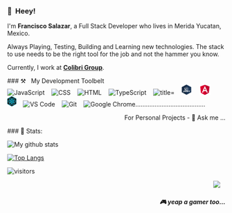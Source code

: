 ### 👋&nbsp;&nbsp;Heey!

I'm **Francisco Salazar**, a Full Stack Developer who lives in Merida Yucatan, Mexico.

Always Playing, Testing, Building and Learning new technologies. The stack to use needs to be the right tool for the job and not the hammer you know.

Currently, I work at **[Colibri Group](https://www.colibrigroup.com/)**. 
<p align="left">
### ⚒&nbsp;&nbsp;&nbsp;My Development Toolbelt
<br><img alt="JavaScript" title="JavaScript" src="https://user-images.githubusercontent.com/1680157/87443764-4af82c80-c5cc-11ea-82c2-c368ee12cf6d.png" height="24">&nbsp;&nbsp;&nbsp;&nbsp;<img alt="CSS" title="CSS" src="https://user-images.githubusercontent.com/1680157/87443759-4a5f9600-c5cc-11ea-8ae0-715433c1f781.png" height="24">&nbsp;&nbsp;&nbsp;&nbsp;<img alt="HTML" title="HTML" src="https://user-images.githubusercontent.com/1680157/87443762-4af82c80-c5cc-11ea-85cf-57be0e83c169.png" height="24">&nbsp;&nbsp;&nbsp;&nbsp;<img alt="TypeScript" title="TypeScript" src="https://user-images.githubusercontent.com/1680157/87443766-4af82c80-c5cc-11ea-8a13-a651f150fa99.png" height="24">&nbsp;&nbsp;&nbsp;&nbsp;<img alt=" title=" title="Node.js" src="https://user-images.githubusercontent.com/1680157/87443758-4a5f9600-c5cc-11ea-8f63-92e126a1145b.png" height="24">&nbsp;&nbsp;&nbsp;&nbsp;<img alt="jQuery" title="jQuery" src="https://raw.githubusercontent.com/brainstormslab/MyBlog/master/public/jquery.png" height="24">&nbsp;&nbsp;&nbsp;&nbsp;<img alt="Angular" title="Angular" src="https://raw.githubusercontent.com/brainstormslab/MyBlog/master/public/angular.png" height="24">&nbsp;&nbsp;&nbsp;&nbsp;<img alt="React" title="React" src="https://raw.githubusercontent.com/brainstormslab/MyBlog/master/public/react.png" height="24">&nbsp;&nbsp;&nbsp;&nbsp;<img alt="VS Code" title="VS Code" src="https://user-images.githubusercontent.com/1680157/87443751-492e6900-c5cc-11ea-9854-f82d4d921133.png" height="24">&nbsp;&nbsp;&nbsp;&nbsp;<img alt="Git" title="Git" src="https://user-images.githubusercontent.com/1680157/87443755-49c6ff80-c5cc-11ea-954a-579f7c72873a.png" height="24">&nbsp;&nbsp;&nbsp;&nbsp;<img alt="Google Chrome" title="Google Chrome" src="https://user-images.githubusercontent.com/1680157/87443745-47fd3c00-c5cc-11ea-878f-44f34572775e.png" height="24">........................................<br>
</p>
<p align="right">
For Personal Projects
- 💬 Ask me ...
</p>
### 📶 Stats:
<!-- ![My github stats](https://github-readme-stats.vercel.app/api?username=fdsalazaraguirre&show_icons=true&title_color=fff&icon_color=79ff97&text_color=9f9f9f&bg_color=151515&count_private=true) -->

![My github stats](https://github-readme-stats.vercel.app/api?username=fdsalazaraguirre&show_icons=true&theme=dracula&count_private=true)

[![Top Langs](https://github-readme-stats.vercel.app/api/top-langs/?username=fdsalazaraguirre&theme=dracula&layout=compact)](https://github.com/fdsalazaraguirre/github-readme-stats)

![visitors](https://profile-counter.glitch.me/fdsalazaraguirre/count.svg)

<p align="right">
  <a href="https://steamcommunity.com/id/SunTzuKillOrDie/"><img src="https://img.shields.io/badge/Steam-%23000000.svg?&style=for-the-badge&logo=steam&logoColor=white" /></a>&nbsp;&nbsp;&nbsp;
  <h5 align="right">🎮 yeap a gamer too...</h5>
</p>
